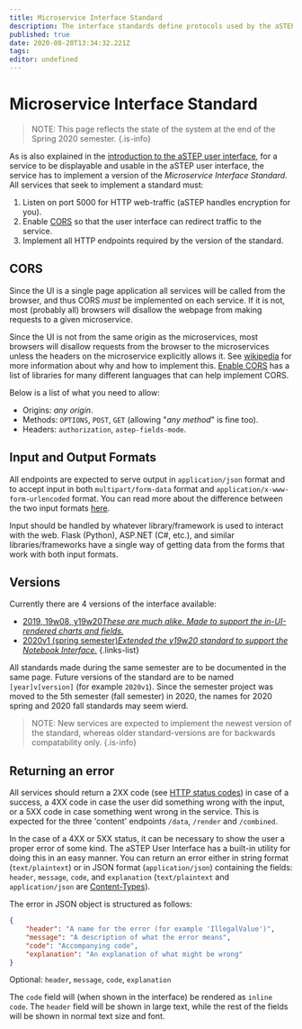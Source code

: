 ```yaml
---
title: Microservice Interface Standard
description: The interface standards define protocols used by the aSTEP user interface to integrate services into itself.
published: true
date: 2020-08-20T13:34:32.221Z
tags: 
editor: undefined
---
```


# Microservice Interface Standard

> NOTE: This page reflects the state of the system at the end of the Spring 2020 semester.
{.is-info}

As is also explained in the [introduction to the aSTEP user interface](https://wiki.astep-dev.cs.aau.dk/en/user-interface#how-the-ui-interacts-with-microservices), for a service to be displayable and usable in the aSTEP user interface, the service has to implement a version of the *Microservice Interface Standard*. All services that seek to implement a standard must:

 1. Listen on port 5000 for HTTP web-traffic (aSTEP handles encryption for you).
 2. Enable [CORS](https://enable-cors.org/) so that the user interface can redirect traffic to the service.
 3. Implement all HTTP endpoints required by the version of the standard.

## CORS
Since the UI is a single page application all services will be called from the browser, and thus CORS *must* be implemented on each service. If it is not, most (probably all) browsers will disallow the webpage from making requests to a given microservice. 

Since the UI is not from the same origin as the microservices, most browsers will disallow requests from the browser to the microservices unless the headers on the microservice explicitly allows it. See [wikipedia](https://en.wikipedia.org/wiki/Cross-origin_resource_sharing) for more information about why and how to implement this. [Enable CORS](https://enable-cors.org/server.html) has a list of libraries for many different languages that can help implement CORS.

Below is a list of what you need to allow:

 - Origins: *any origin*.
 - Methods: `OPTIONS`, `POST`, `GET` (allowing "*any method*" is fine too).
 - Headers: `authorization`, `astep-fields-mode`.

## Input and Output Formats

All endpoints are expected to serve output in `application/json` format and to accept input in both `multipart/form-data` format and `application/x-www-form-urlencoded` format. You can read more about the difference between the two input formats [here](https://dev.to/sidthesloth92/understanding-html-form-encoding-url-encoded-and-multipart-forms-3lpa).

<!-- The 'span' tricks wiki.js to not show "ASP.NET" as a link -->
Input should be handled by whatever library/framework is used to interact with the web. Flask (Python), <span>ASP.</span>NET (C#, etc.), and similar libraries/frameworks have a single way of getting data from the forms that work with both input formats.

## Versions

Currently there are 4 versions of the interface available:

 * [2019, 19w08, y19w20*These are much alike. Made to support the in-UI-rendered charts and fields.*](standard-2019)
 * [2020v1 (spring semester)*Extended the *y19w20* standard to support the Notebook Interface.*](standard-2020)
{.links-list}

All standards made during the same semester are to be documented in the same page. Future versions of the standard are to be named `[year]v[version]` (for example `2020v1`). Since the semester project was moved to the 5th semester (fall semester) in 2020, the names for 2020 spring and 2020 fall standards may seem wierd.

> NOTE: New services are expected to implement the newest version of the standard, whereas older standard-versions are for backwards compatability only.
{.is-info}


## Returning an error

All services should return a 2XX code (see [HTTP status codes](https://en.wikipedia.org/wiki/List_of_HTTP_status_codes)) in case of a success, a 4XX code in case the user did something wrong with the input, or a 5XX code in case something went wrong in the service. This is expected for the three 'content' endpoints `/data`, `/render` and `/combined`.

In the case of a 4XX or 5XX status, it can be necessary to show the user a proper error of some kind. The aSTEP User Interface has a built-in utility for doing this in an easy manner. You can return an error either in string format (`text/plaintext`) or in JSON format (`application/json`) containing the fields: `header`, `message`, `code`, and `explanation` (`text/plaintext` and `application/json` are [Content-Types](https://developer.mozilla.org/en-US/docs/Web/HTTP/Headers/Content-Type)).

The error in JSON object is structured as follows:
```json
{
	"header": "A name for the error (for example 'IllegalValue')",
	"message": "A description of what the error means",
	"code": "Accompanying code",
	"explanation": "An explanation of what might be wrong"
}
```
Optional: `header`, `message`, `code`, `explanation`

The `code` field will (when shown in the interface) be rendered as `inline code`. The `header` field will be shown in large text, while the rest of the fields will be shown in normal text size and font.